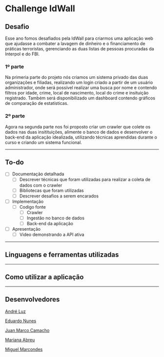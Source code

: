 # Challenge IdWall

## Desafio
Esse ano fomos desafiados pela IdWall para criarmos uma aplicação web que ajudasse a combater a lavagem de dinheiro e o financiamento de práticas terroristas, gerenciando as duas listas de pessoas procuradas da Interpol e do FBI.

### 1º parte
Na primeria parte do projeto nós criamos um sistema privado das duas organizações e filiadas, realizando um login criado a partir de um usuário administrador, onde será possível realizar uma busca por nome e contendo filtros por idade, crime, local de nascimento, local do crime e insituição registrado. Também será disponibilizado um dashboard contendo gráficos de comparação de estatísticas.

### 2º parte
Agora na segunda parte nos foi proposto criar um crawler que colete os dados nas duas insitituições, alimente o banco de dados e desenvolver o back-end da aplicação idealizada, utilizando técnicas aprendidas durante o curso e criando um sistema funcional.

---
## To-do
- [ ] Documentação detalhada
  - [ ] Descrever técnicas que foram utilizadas para realizar a coleta de dados com o crawler
  - [ ] Bibliotecas que foram utilizadas
  - [ ] Descrever desafios a serem encarados 

- [ ] Implementação
  - [ ] Codigo fonte
    - [ ] Crawler
    - [ ] Ingestão no banco de dados
    - [ ] Back-end da aplicação

- [ ] Apresentação
  - [ ] Video demonstrando a API ativa

---
## Linguagens e ferramentas utilizadas

---
## Como utilizar a aplicação

---
## Desenvolvedores
[André Luz](https://github.com/andreluz)

[Eduardo Nunes](https://github.com/edununes22)

[Juan Marco Camacho](https://github.com/juanmqc22)

[Mariana Abreu](https://github.com/wxmariixw)

[Miguel Marcondes](https://github.com/miguelmarcondes)